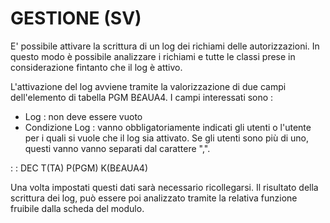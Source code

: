 # GESTIONE (SV)

E' possibile attivare la scrittura di un log dei richiami delle autorizzazioni. In questo modo è possibile analizzare i richiami e tutte le classi prese in considerazione fintanto che il log è attivo.

L'attivazione del log avviene tramite la valorizzazione di due campi dell'elemento di tabella PGM B£AUA4. I campi interessati sono : 
* Log :  non deve essere vuoto
* Condizione Log :  vanno obbligatoriamente indicati gli utenti o l'utente per i quali si vuole che il log sia attivato. Se gli utenti sono più di uno, questi vanno vanno separati dal carattere ",".

 :  : DEC T(TA) P(PGM) K(B£AUA4)

Una volta impostati questi dati sarà necessario ricollegarsi. Il risultato della scrittura dei log, può essere poi analizzato tramite la relativa funzione fruibile dalla scheda del modulo.


